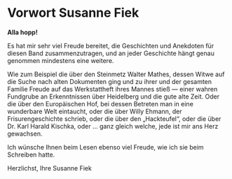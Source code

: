 # Vorwort Susanne Fiek

**Alla hopp!**

Es hat mir sehr viel Freude bereitet, die Geschichten und Anekdoten für diesen Band zusammenzutragen, und an jeder Geschichte hängt genau genommen mindestens eine weitere.

Wie zum Beispiel die über den Steinmetz Walter Mathes, dessen Witwe auf die Suche nach alten Dokumenten ging und zu ihrer und der gesamten Familie Freude auf das Werkstattheft ihres Mannes stieß — einer wahren Fundgrube an Erkenntnissen über Heidelberg und die gute alte Zeit. Oder die über den Europäischen Hof, bei dessen Betreten man in eine wunderbare Welt eintaucht, oder die über Willy Ehmann, der Frisurengeschichte schrieb, oder die über den „Hackteufel“, oder die über Dr. Karl Harald Kischka, oder ... ganz gleich welche, jede ist mir ans Herz gewachsen.

Ich wünsche Ihnen beim Lesen ebenso viel Freude, wie ich sie beim Schreiben hatte.

Herzlichst,
Ihre Susanne Fiek